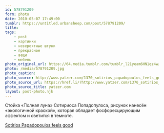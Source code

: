 ```yaml
---
id: 578791209
form: photo
date: 2010-05-07 17:49:00
tumblr: https://untitled.urbansheep.com/post/578791209/
title:
tags:
    - post
    - картинки
    - невероятные штуки
    - прекрасное
    - вещи
    - мебель
photo_original_url: https://64.media.tumblr.com/tumblr_l21yeam6HN1qz4wzio1_1280.jpg
photo: /media/578791209.jpg
photo_caption: 
photo_source: http://www.yatzer.com/1370_sotirios_papadopoulos_feels_good
photo_source_url: https://href.li/?http://www.yatzer.com/1370_sotirios_papadopoulos_feels_good
photo_source_title: yatzer.com
layout: post-photo.njk
---
```


<p>Стойка «Полная луна» Сотириоса Попадопулоса, рисунок нанесён «экологичной краской», которая обладает фосфоресцирующим эффектом и светится в темноте.</p>

<p><a href="http://www.yatzer.com/1370_sotirios_papadopoulos_feels_good">Sotirios Papadopoulos feels good</a></p>
